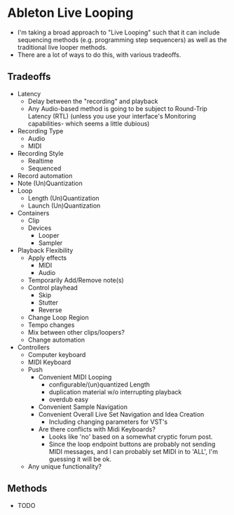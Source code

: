 Ableton Live Looping 
================

- I'm taking a broad approach to "Live Looping" such that it can include sequencing methods (e.g. programming step sequencers) as well as the traditional live looper methods.
- There are a lot of ways to do this, with various tradeoffs.

## Tradeoffs
- Latency
    - Delay between the "recording" and playback
    - Any Audio-based method is going to be subject to Round-Trip Latency (RTL) (unless you use your interface's Monitoring capabilities- which seems a little dubious)    
- Recording Type
    - Audio
    - MIDI
- Recording Style
    - Realtime
    - Sequenced
- Record automation
- Note (Un)Quantization
- Loop
    - Length (Un)Quantization
    - Launch (Un)Quantization    
- Containers
    - Clip
    - Devices
        - Looper
        - Sampler
- Playback Flexibility
    - Apply effects
        - MIDI
        - Audio
    - Temporarily Add/Remove note(s)
    - Control playhead
        - Skip
        - Stutter
        - Reverse
    - Change Loop Region
    - Tempo changes
    - Mix between other clips/loopers?
    - Change automation
- Controllers
    - Computer keyboard
    - MIDI Keyboard
    - Push
        - Convenient MIDI Looping 
            - configurable/(un)quantized Length
            - duplication material w/o interrupting playback
            - overdub easy
        - Convenient Sample Navigation
        - Convenient Overall Live Set Navigation and Idea Creation
            - Including changing parameters for VST's
        - Are there conflicts with Midi Keyboards?
            - Looks like 'no' based on a somewhat cryptic forum post.
            - Since the loop endpoint buttons are probably not sending MIDI messages, and I can probably set MIDI in to 'ALL', I'm guessing it will be ok.
    - Any unique functionality?

## Methods
- TODO


